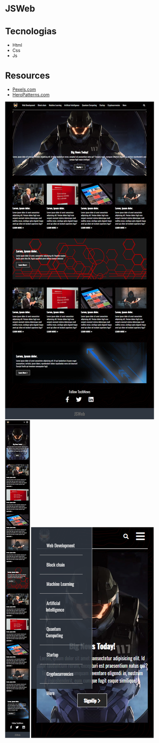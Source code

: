 # JSWeb
# Tecnologias
* Html
* Css
* Js

# Resources
* [Pexels.com](https://www.pexels.com/)
* [HeroPatterns.com](https://www.heropatterns.com/)

![](./screenshot.png)
![](./screenshot2.png)
![](./screenshot3.png)
